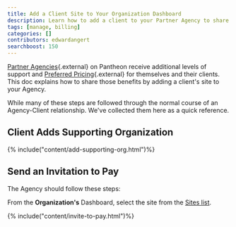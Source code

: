 ```yaml
---
title: Add a Client Site to Your Organization Dashboard
description: Learn how to add a client to your Partner Agency to share special features and pricing.
tags: [manage, billing]
categories: []
contributors: edwardangert
searchboost: 150
---
```

[Partner Agencies](https://pantheon.io/plans/partner-program){.external} on Pantheon receive additional levels of support and [Preferred Pricing](https://pantheon.io/plans/agency-preferred-pricing){.external} for themselves and their clients. This doc explains how to share those benefits by adding a client's site to your Agency.

While many of these steps are followed through the normal course of an Agency-Client relationship. We've collected them here as a quick reference.

## Client Adds Supporting Organization

{% include("content/add-supporting-org.html")%}

## Send an Invitation to Pay

The Agency should follow these steps:

From the <span class="glyphicons glyphicons-group"></span> **Organization's** Dashboard, select the site from the [Sites list](/docs/organizations/#sites).

{% include("content/invite-to-pay.html")%}
